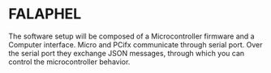 # FALAPHEL

The software setup will be composed of a Microcontroller firmware and a Computer interface.
Micro and PCifx communicate through serial port. Over the serial port they exchange JSON messages, through which you can control the microcontroller behavior.
